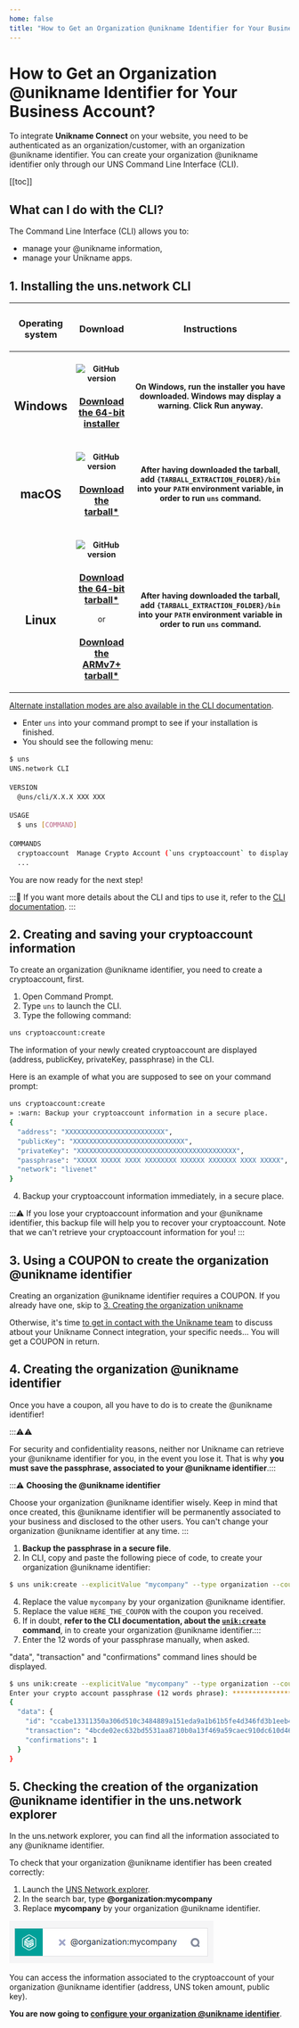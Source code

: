 ```yaml
---
home: false
title: "How to Get an Organization @unikname Identifier for Your Business Account?"
---
```

# How to Get an Organization @unikname Identifier for Your Business Account?

To integrate **Unikname Connect** on your website, you need to be authenticated as an organization/customer, with an organization @unikname identifier. You can create your organization @unikname identifier only through our UNS Command Line Interface (CLI).

[[toc]]

## What can I do with the CLI?
The <uns/> Command Line Interface (CLI) allows you to: 
- manage your @unikname information, 
- manage your Unikname apps.

## 1. Installing the **uns.network** CLI


| <h3>Operating system</h3> | <h3>Download</h3> | <h3>Instructions</h3> |
|:-----------------------------------:|:----------------------------------------------------------------------:|:---------------------------------------:|
| <h2><vp-icon name="windows-brands" size="2em" /><br/>Windows</h2>    | <h4>![GitHub version](https://badge.fury.io/gh/unik-name%2Funs-cli.svg)</h4><h3>[Download the 64-bit installer](https://unikname-cli-assets.s3.fr-par.scw.cloud/uns-x64.exe)</h3> | <h4>On Windows, run the installer you have downloaded. Windows may display a warning. Click **Run anyway**.</h4> |
| <h2><vp-icon name="apple-brands" size="2em" /><br/>macOS</h2>        | <h4>![GitHub version](https://badge.fury.io/gh/unik-name%2Funs-cli.svg)</h4><h3>[Download the tarball*](https://unikname-cli-assets.s3.fr-par.scw.cloud/uns-darwin-x64.tar.gz)</h3> | <h4>After having downloaded the tarball, add `{TARBALL_EXTRACTION_FOLDER}/bin` into your `PATH` environment variable, in order to run `uns` command.</h4> |
| <h2><vp-icon name="linux-brands" size="2em" /><br/>Linux</h2>        | <h4>![GitHub version](https://badge.fury.io/gh/unik-name%2Funs-cli.svg)</h4><h3>[Download the 64-bit tarball*](https://unikname-cli-assets.s3.fr-par.scw.cloud/uns-linux-x64.tar.gz)</h3>or<h3>[Download the ARMv7+ tarball*](https://unikname-cli-assets.s3.fr-par.scw.cloud/uns-linux-arm.tar.gz)</h3> | <h4>After having downloaded the tarball, add `{TARBALL_EXTRACTION_FOLDER}/bin` into your `PATH` environment variable in order to run `uns` command.</h4> |


[Alternate installation modes are also available in the CLI documentation](https://docs.uns.network/uns-use-the-network/cli.html#download-and-installation).



- Enter `uns` into your command prompt to see if your installation is finished.
- You should see the following menu:

```bash
$ uns
UNS.network CLI

VERSION
  @uns/cli/X.X.X XXX XXX

USAGE
  $ uns [COMMAND]

COMMANDS
  cryptoaccount  Manage Crypto Account (`uns cryptoaccount` to display Crypto Account commands)
  ...
```
You are now ready for the next step!

:::📝 If you want more details about the CLI and tips to use it, refer to the [CLI documentation](/uns-use-the-network/cli).
:::

## 2. Creating and saving your cryptoaccount information

To create an organization @unikname identifier, you need to create a cryptoaccount, first. 

1. Open Command Prompt.
2. Type `uns` to launch the CLI.
3. Type the following command: 
```bash 
uns cryptoaccount:create
```

The information of your newly created cryptoaccount are displayed (address, publicKey, privateKey, passphrase) in the CLI.

Here is an example of what you are supposed to see on your command prompt:

```bash
uns cryptoaccount:create
» :warn: Backup your cryptoaccount information in a secure place.
{
  "address": "XXXXXXXXXXXXXXXXXXXXXXXXX",
  "publicKey": "XXXXXXXXXXXXXXXXXXXXXXXXXXXX",
  "privateKey": "XXXXXXXXXXXXXXXXXXXXXXXXXXXXXXXXXXXXXXXX",
  "passphrase": "XXXXX XXXXX XXXX XXXXXXXX XXXXXX XXXXXXX XXXX XXXXX",
  "network": "livenet"
}
```
4. Backup your cryptoaccount information immediately, in a secure place. 

:::⚠️ If you lose your cryptoaccount information and your @unikname identifier, this backup file will help you to recover your cryptoaccount. Note that we can't retrieve your cryptoaccount information for you!
:::

## 3. Using a COUPON to create the organization @unikname identifier

Creating an organization @unikname identifier requires a COUPON.
If you already have one, skip to [3. Creating the organization unikname](##CreateOrgaUnikname) 

Otherwise, it's time [to get in contact with the Unikname team](https://www.unikname.com/get-started/) to discuss atbout your Unikname Connect integration, your specific needs... You will get a COUPON in return.

## 4. Creating the organization @unikname identifier

Once you have a coupon, all you have to do is to create the @unikname identifier!

:::⚠️⚠️ 

For security and confidentiality reasons, neither <uns/> nor Unikname can retrieve your @unikname identifier for you, in the event you lose it. That is why **you must save the passphrase, associated to your @unikname identifier**.:::

:::⚠️ **Choosing the @unikname identifier**

Choose your organization @unikname identifier wisely.
Keep in mind that once created, this @unikname identifier will be permanently associated to your business and disclosed to the other users. You can't change your organization @unikname identifier at any time. :::

1. **Backup the passphrase in a secure file**. 
2. In CLI, copy and paste the following piece of code, to create your organization @unikname identifier: 
```bash
$ uns unik:create --explicitValue "mycompany" --type organization --coupon "HERE_THE_COUPON"
```
4. Replace the value `mycompany` by your organization @unikname identifier.
5. Replace the value `HERE_THE_COUPON` with the coupon you received.
6. If in doubt, **refer to the CLI documentation, about the [`unik:create`](https://docs.uns.network/uns-use-the-network/cli.html#unik-create) command**, in <uns/> to create your organization @unikname identifier.:::
7. Enter the 12 words of your passphrase manually, when asked.

"data", "transaction" and "confirmations" command lines should be displayed.



```bash
$ uns unik:create --explicitValue "mycompany" --type organization --coupon "HERE_THE_COUPON"
Enter your crypto account passphrase (12 words phrase): ***************************
{
  "data": {
    "id": "ccabe13311350a306d510c3484889a151eda9a1b61b5fe4d346fd3b1eeb42c25",
    "transaction": "4bcde02ec632bd5531aa8710b0a13f469a59caec910dc610d46f6b8ebdcaf9ac",
    "confirmations": 1
  }
}
```

## 5. Checking the creation of the organization @unikname identifier in the uns.network explorer

In the uns.network explorer, you can find all the information associated to any @unikname identifier.

To check that your organization @unikname identifier has been created correctly:

1. Launch the [UNS Network explorer](https://explorer.uns.network/).
2. In the search bar, type **@organization:mycompany**
3. Replace **mycompany** by your organization @unikname identifier.

![explorer-search-@organization_mycompany](./../images/explorer-search-@organization_mycompany.png)

You can access the information associated to the cryptoaccount of your organization @unikname identifier (address, UNS token amount, public key).

**You are now going to [configure your organization @unikname identifier](/3.configuring-organization-unikname)**.
